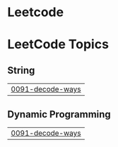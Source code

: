 # Leetcode
<!---LeetCode Topics Start-->
# LeetCode Topics
## String
|  |
| ------- |
| [0091-decode-ways](https://github.com/NANTHITHA-P/Leetcode/tree/master/0091-decode-ways) |
## Dynamic Programming
|  |
| ------- |
| [0091-decode-ways](https://github.com/NANTHITHA-P/Leetcode/tree/master/0091-decode-ways) |
<!---LeetCode Topics End-->